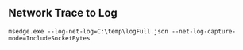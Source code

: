 ## Network Trace to Log

    msedge.exe --log-net-log=C:\temp\logFull.json --net-log-capture-mode=IncludeSocketBytes
